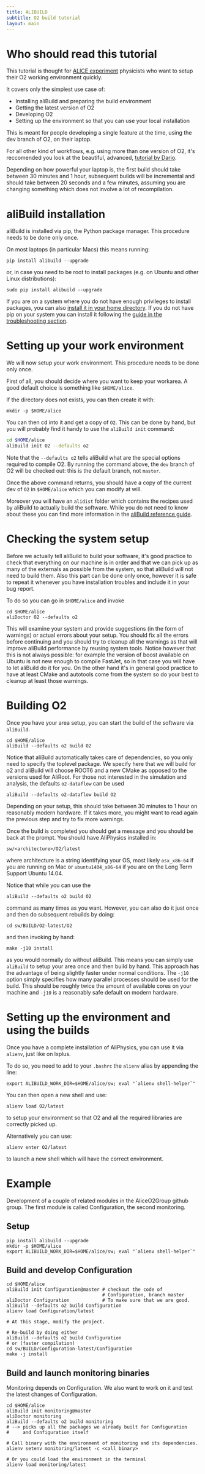 ```yaml
---
title: ALIBUILD
subtitle: O2 build tutorial
layout: main
---
```


# Who should read this tutorial

This tutorial is thought for [ALICE experiment](http://cern.ch/alice)
physicists who want to setup their O2 working environment quickly.

It covers only the simplest use case of:

  - Installing aliBuild and preparing the build environment
  - Getting the latest version of O2
  - Developing O2
  - Setting up the environment so that you can use your local installation

This is meant for people developing a single feature at the time, using
the dev branch of O2, on their laptop.

For all other kind of workflows, e.g. using more than one version of
O2, it's reccomended you look at the beautiful, advanced, [tutorial by
Dario](https://dberzano.github.io/alice/alibuild).

Depending on how powerful your laptop is, the first build should take
between 30 minutes and 1 hour, subsequent builds will be incremental
and should take between 20 seconds and a few minutes, assuming you are
changing something which does not involve a lot of recompilation.

# aliBuild installation

aliBuild is installed via pip, the Python package manager. This procedure
needs to be done only once.

On most laptops (in particular Macs) this means running:

    pip install alibuild --upgrade

or, in case you need to be root to install packages (e.g. on Ubuntu and
other Linux distributions):

    sudo pip install alibuild --upgrade

If you are on a system where you do not have enough privileges to install
packages, you can also [install it in your home
directory](troubleshooting.html#i-do-not-have-privileges-and-i-cannot-install-via-pip).
If you do not have pip on your system you can install it following the [guide
in the troubleshooting
section](troubleshooting.html#what-is-pip--how-do-i-install-it).

# Setting up your work environment

We will now setup your work environment. This procedure needs to be done
only once.

First of all, you should decide where you want to keep your workarea. A good
default choice is something like `$HOME/alice`.

If the directory does not exists, you can then create it with:

    mkdir -p $HOME/alice

You can then cd into it and get a copy of `O2`. This can be done by
hand, but you will probably find it handy to use the `aliBuild init`
command:

```bash
cd $HOME/alice
aliBuild init O2 --defaults o2
```

Note that the `--defaults o2` tells aliBuild what are the special options
required to compile O2. By running the command above, the `dev` branch of O2
will be checked out: this is the default branch, not `master`.

Once the above command returns, you should have a copy of the current
dev of `O2` in `$HOME/alice` which you can modify at will.

Moreover you will have an `alidist` folder which contains the recipes
used by aliBuild to actually build the software. While you do not need
to know about these you can find more information in the [aliBuild
reference guide](reference.html).

# Checking the system setup

Before we actually tell aliBuild to build your software, it's good
practice to check that everything on our machine is in order and that
we can pick up as many of the externals as possible from the system,
so that aliBuild will not need to build them. Also this part can be
done only once, however it is safe to repeat it whenever you have
installation troubles and include it in your bug report.

To do so you can go in `$HOME/alice` and invoke

    cd $HOME/alice
    aliDoctor O2 --defaults o2

This will examine your system and provide suggestions (in the form of
warnings) or actual errors about your setup. You should fix all the
errors before continuing and you should try to cleanup all the warnings
as that will improve aliBuild performance by reusing system tools.
Notice however that this is not always possible: for example the version
of boost available on Ubuntu is not new enough to compile FastJet, so in
that case you will have to let aliBuild do it for you. On the other hand
it's in general good practice to have at least CMake and autotools come
from the system so do your best to cleanup at least those warnings.

# Building O2

Once you have your area setup, you can start the build of the software via
`aliBuild`.

    cd $HOME/alice
    aliBuild --defaults o2 build O2

Notice that aliBuild automatically takes care of dependencies, so you
only need to specify the toplevel package. We specify here that we will build
for o2 and aliBuild will choose ROOT6 and a new CMake as opposed to the versions used
for AliRoot. For those not interested in the simulation and analysis, the defaults
`o2-dataflow` can be used

    aliBuild --defaults o2-dataflow build O2

Depending on your setup, this should take between 30 minutes to 1 hour
on reasonably modern hardware. If it takes more, you might want to read
again the previous step and try to fix more warnings.

Once the build is completed you should get a message and you should be back
at the prompt. You should have AliPhysics installed in:

    sw/<architecture>/O2/latest

where architecture is a string identifying your OS, most likely
`osx_x86-64` if you are running on Mac or `ubuntu1404_x86-64` if you are
on the Long Term Support Ubuntu 14.04.

Notice that while you can use the

    aliBuild --defaults o2 build O2

command as many times as you want. However, you can also do it just once
and then do subsequent rebuilds by doing:

    cd sw/BUILD/O2-latest/O2

and then invoking by hand:

    make -j10 install

as you would normally do without aliBuild. This means you can simply use
`aliBuild` to setup your area once and then build by hand. This approach
has the advantage of being slightly faster under normal conditions. The
`-j10` option simply specifies how many parallel processes should be
used for the build. This should be roughly twice the amount of available
cores on your machine and `-j10` is a reasonably safe default on modern
hardware.

# Setting up the environment and using the builds

Once you have a complete installation of AliPhysics, you can use it via
`alienv`, just like on lxplus.

To do so, you need to add to your `.bashrc` the `alienv` alias by
appending the line:

    export ALIBUILD_WORK_DIR=$HOME/alice/sw; eval "`alienv shell-helper`"

You can then open a new shell and use:

    alienv load O2/latest

to setup your environment so that O2 and all the required libraries are
correctly picked up.

Alternatively you can use:

    alienv enter O2/latest

to launch a new shell which will have the correct environment.

# Example
Development of a couple of related modules in the AliceO2Group github
group. The first module is called Configuration, the second monitoring.

## Setup
    pip install alibuild --upgrade
    mkdir -p $HOME/alice
    export ALIBUILD_WORK_DIR=$HOME/alice/sw; eval "`alienv shell-helper`"

## Build and develop Configuration
    cd $HOME/alice
    aliBuild init Configuration@master # checkout the code of
                                       # Configuration, branch master
    aliDoctor Configuration            # To make sure that we are good.
    aliBuild --defaults o2 build Configuration
    alienv load Configuration/latest

    # At this stage, modify the project.

    # Re-build by doing either
    aliBuild --defaults o2 build Configuration
    # or (faster compilation)
    cd sw/BUILD/Configuration-latest/Configuration
    make -j install

## Build and launch monitoring binaries

Monitoring depends on Configuration. We also want to work on it and test the
latest changes of Configuration.

    cd $HOME/alice
    aliBuild init monitoring@master
    aliDoctor monitoring
    aliBuild --defaults o2 build monitoring
    # --> picks up all the packages we already built for Configuration
    #     and Configuration itself

    # Call binary with the environment of monitoring and its dependencies.
    alienv setenv monitoring/latest -c <call binary>

    # Or you could load the environment in the terminal
    alienv load monitoring/latest
